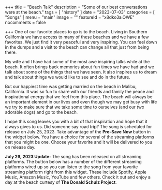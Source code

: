 +++
title = "Beach Talk"
description = "Some of our best conversations were at the beach."
tags =  [
    "history"
]
date = "2023-07-03"
categories = [
    "Songs"
]
menu = "main"
image = ""
featureId = "x8dko3a.OWE"
nocomments = false

+++
One of our favorite places to go is to the beach.  Living in Southern California we have access to many of these beaches and we have a few favorites.  We just find it very peaceful and very inspiring.  You can feel down in the dumps and a visit to the beach can change all that just from being there.

My wife and I have had some of the most awe inspiring talks while at the beach.  It often brings back memories about fun times we have had and we talk about some of the things that we have seen.  It also inspires us to dream and talk about things we would like to see and do in the future.

But our happiest time was getting married on the beach in Malibu, California.  It was so fun to share with our friends and family the peace and inspirational energy that we feel from this place.  The beach will always be an important element in our lives and even though we may get busy with life we try to make sure that we take some time to ourselves (and our two adorable dogs) and go to the beach.

I hope this song leaves you with a bit of that inspiration and hope that it always gives to us.  Did someone say road trip?  The song is scheduled for release on July 25, 2023.  Take advantage of the **Pre-Save Now** button in the widget below.  You have a choice for several of the streaming platforms that you might be one.  Choose your favorite and it will be delivered to you on release day.

**July 26, 2023 Update:** The song has been released on all streaming platforms.  The button below has a number of the different streaming platforms wired up so you can listen to the song from your favorite streaming platform right from this widget.  These include Spotify, Apple Music, Amazon Music, YouTube and few others.  Check it out and enjoy a day at the beach curtesy of **The Donald Schulz Project**. 

